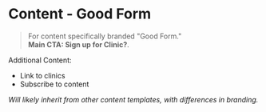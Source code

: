 # Content - Good Form
> For content specifically branded "Good Form."  
> **Main CTA: Sign up for Clinic?**.  

Additional Content:
- Link to clinics
- Subscribe to content

*Will likely inherit from other content templates, with differences in branding.*